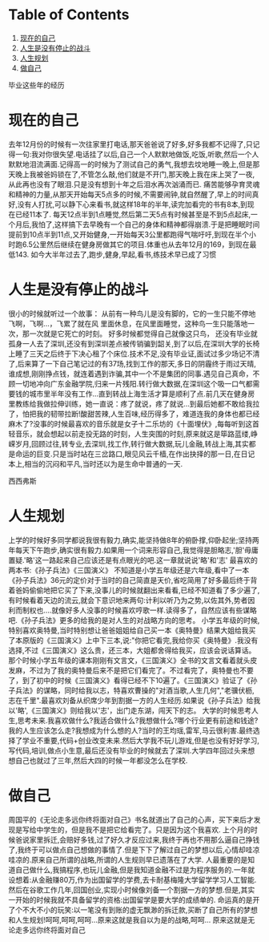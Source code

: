 
# Table of Contents

1.  [现在的自己](#orge418468)
2.  [人生是没有停止的战斗](#org4cff048)
3.  [人生规划](#org7bc5563)
4.  [做自己](#orgc8de2c2)

毕业这些年的经历


<a id="orge418468"></a>

# 现在的自己

去年12月份的时候有一次往家里打电话,那天爸爸说了好多,好多我都不记得了,只记得一句:我对你很失望.电话挂了以后,自己一个人默默地做饭,吃饭,听歌,然后一个人默默地泪流满面.记得高一的时候为了测试自己的勇气,我想去坟地睡一晚上,但是那天晚上我被爸妈锁在了,不管怎么敲,他们就是不开门,那天晚上我在床上哭了一夜,从此再也没有了眼泪.只是没有想到十年之后泪水再次汹涌而已.
痛苦能够孕育灵魂和精神的力量,从那天开始每天5点多的时候,不需要闹钟,就自然醒了,早上的时间真好,没有人打扰,可以静下心来看书,就这样18年的半年,读完加看完的书有8本,到现在已经11本了.
每天12点半到1点睡觉,然后第二天5点有时候甚至是不到5点起床,一个月后,我怕了,这样搞下去早晚有一个自己的身体和精神都得崩溃.于是把睡眠时间提前到10点半到11点,又开始健身,一开始每天3公里都跑得气喘吁吁,到现在半个小时跑6.5公里然后继续在健身房做其它的项目.体重也从去年12月的169，到现在最低143.
如今大半年过去了,跑步,健身,早起,看书,练技术早已成了习惯


<a id="org4cff048"></a>

# 人生是没有停止的战斗

很小的时候就听过一个故事：
从前有一种鸟儿是没有脚的，它的一生只能不停地飞啊，飞啊&#x2026;，飞累了就在风
里面休息，在风里面睡觉，这种鸟一生只能落地一次，那一次就是它死亡的时刻。
好多时候都觉得自己就像这只鸟，
还没有毕业就孤身一人去了深圳,还没有到深圳差点被传销骗到韶关,到了以后,在深圳大学的长椅上睡了三天之后终于下决心租了个床位.技术不足,没有毕业证,面试过多少场记不清了,后来算了一下自己笔记过的有37场,找到工作的那天,多日的阴霾终于雨过天晴,谁成想,刚刚挣点钱，就连着遇到诈骗,其中一个不是集团的同事.遇见自己真命，不顾一切地冲向广东金融学院,归来一片残阳.转行做大数据,在深圳这个吸一口气都需要钱的城市里半年没有工作&#x2026;直到转战上海生活才算是顺利了点.前几天在健身房里教练给我做拉伸训练，她一直说：疼了就说，疼了就说&#x2026;到最后她都不敢给我拉了，怕把我的韧带拉断!酸甜苦辣,人生百味,经历得多了，难道连我的身体也都已经麻木了?没事的时候最喜欢的音乐就是女子十二乐坊的《十面埋伏》,每每听到这首轻音乐，就会想起以前走投无路的时刻，人生突围的时刻,原来就这是筚路蓝缕,峥嵘岁月,回顾过往,转专业,去深圳,找工作,转行做大数据,玩儿金融,转战上海,其实都是命运的巨变.只是当时站在三岔路口,眼见风云千樯,在作出抉择的那一日,在日记本上,相当的沉闷和平凡,当时还以为是生命中普通的一天.

西西弗斯


<a id="org7bc5563"></a>

# 人生规划

上学的时候好多同学都说我很有毅力,确实,能坚持做8年的俯卧撑,仰卧起坐;坚持两年每天下午跑步,确实很有毅力.如果用一个词来形容自己,我觉得是胆略志,'胆'毋庸置疑.'略'这一路起来自己应该还是有点眼光的吧.这一章就说说'略'和'志'
最喜欢的两本书:《孙子兵法》《三国演义》
不知道是小学五年级还是六年级,看中了一本《孙子兵法》36元的定价对于当时的自己简直是天价,省吃简用了好多最后终于背着爸妈偷偷地把它买了下来,没事儿的时候就翻出来看看,已经不知道看了多少遍了,有时候看着天边的流云,就会下意识地来两句:计利以听乃为之势,以佐其外,势者因利而制权也&#x2026;.就像好多人没事的时候喜欢哼歌一样.读得多了，自然应该有些谋略吧.《孙子兵法》更多的给我的是对人生的对战略方向的思考。
小学五年级的时候,特别喜欢奥特曼,当时特别想让爸爸姐姐给自己买一本《奥特曼》结果大姐给我买了本原版的《三国演义》上中下三本,说:"你把它看完,我给你买《奥特曼》.我没有选择,不过《三国演义》这么贵，还三本，大姐都舍得给我买，应该会说话算话。那个时候小学五年级的课本刚刚有文言文，《三国演义》全书的文言文看着就头皮发麻，不过为了我的奥特曼后来不是把它们看完了。不过看完了，奥特曼也不要了，到了初中的时候《三国演义》看得已经不下10遍了。《三国演义》验证了《孙子兵法》的谋略，同时给我以志，特喜欢曹操的"对酒当歌,人生几何","老骥伏枥,志在千里".最喜欢刘备从织席少年到割据一方的人生经历.如果说《孙子兵法》给我以'略',《三国演义》则给我以'志'，出门走东湖，闯天下的志。
大学的时候思考人生,思考未来.我喜欢做什么?我适合做什么?我想做什么?哪个行业更有前途和钱途?我的人生应该怎么走?我想成为什么想的人?当时的王均瑶,雷军,马云很利害.最终选择了学业不重要,代码+创业改变未来.然后大学我不玩儿游戏,但是也没有好好学习,写代码,培训,做点小生意,最后还没有毕业的时候就去了深圳.大学四年回过头来想想自己也就过了三年,然后大四的时候一年都没怎么在学校.


<a id="orgc8de2c2"></a>

# 做自己

周国平的《无论走多远你终将面对自己》书名就道出了自己的心声，买下来后才发现是写给中学生的，但是我不是把它给看完了。只是因为这个我喜欢.
上个月的时候爸说家里拆迁,会赔好多钱,过了好久才反应过来,我终于再也不用那么逼自己挣钱了,我终于可以做点自己想做的事情了.但是下下了解过自己的梦想以后,心情却哇凉哇凉的.原来自己所谓的战略,所谓的人生规则早已遗落在了大学.
人最重要的是知道自己做什么,我搞程序,也玩儿金融,但是我知道金融不过是为程序服务的.一年就设想着:从金融赚80万,作为出国留学的学费,去卡耐基梅隆大学留学学习人工智能.然后在谷歌工作几年,回国创业,实现小时候像刘备一个割据一方的梦想.但是,其实一开始的时候我就不具备留学的资格:出国留学是要大学的成绩单的.
命运真的是开了个不大不小的玩笑:以一笔没有到账的虚无飘渺的拆迁款,买断了自己所有的梦想和人生规划!呵呵,呵呵,呵呵&#x2026;原来这就是我自以为是的战略,呵呵&#x2026;
原来这就是无论走多远你终将面对自己

